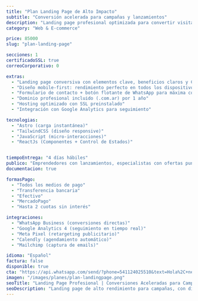 ```yaml
---
title: "Plan Landing Page de Alto Impacto"
subtitle: "Conversión acelerada para campañas y lanzamientos"
description: "Landing page profesional optimizada para convertir visitantes en clientes, lista en tiempo récord para tus campañas de marketing."
category: "Web & E-commerce"

price: 85000
slug: "plan-landing-page"

secciones: 1
certificadoSSL: true
correoCorporativo: 0

extras:
  - "Landing page conversiva con elementos clave, beneficios claros y CTA estratégico"
  - "Diseño mobile-first: rendimiento perfecto en todos los dispositivos"
  - "Formulario de contacto + botón flotante de WhatsApp para máxima conversión"
  - "Dominio profesional incluido (.com.ar) por 1 año"
  - "Hosting optimizado con SSL preinstalado"
  - "Integración con Google Analytics para seguimiento"

tecnologias:
  - "Astro (carga instantánea)"
  - "TailwindCSS (diseño responsive)"
  - "JavaScript (micro-interacciones)"
  - "ReactJs (Componentes + Control de Estados)"


tiempoEntrega: "4 días hábiles"
publico: "Emprendedores con lanzamientos, especialistas con ofertas puntuales, negocios con campañas temporales y profesionales que necesitan resultados rápidos"
documentacion: true

formasPago:
  - "Todos los medios de pago"
  - "Transferencia bancaria"
  - "Efectivo"
  - "MercadoPago"
  - "Hasta 2 cuotas sin interés"

integraciones:
  - "WhatsApp Business (conversiones directas)"
  - "Google Analytics 4 (seguimiento en tiempo real)"
  - "Meta Pixel (retargeting publicitario)"
  - "Calendly (agendamiento automático)"
  - "Mailchimp (captura de emails)"

idioma: "Español"
factura: false
disponible: true
cta: "https://api.whatsapp.com/send/?phone=541124025510&text=Hola%2C+necesito+una+landing+page+para+mi+campaña&type=phone_number&app_absent=0"
imagen: "/images/planes/plan-landingpage.png"
seoTitle: "Landing Page Profesional | Conversiones Aceleradas para Campañas - Pixelar Studio"
seoDescription: "Landing page de alto rendimiento para campañas, con diseño conversivo, carga ultrarrápida e integraciones para marketing digital. Lista en 72 horas."
---
```

